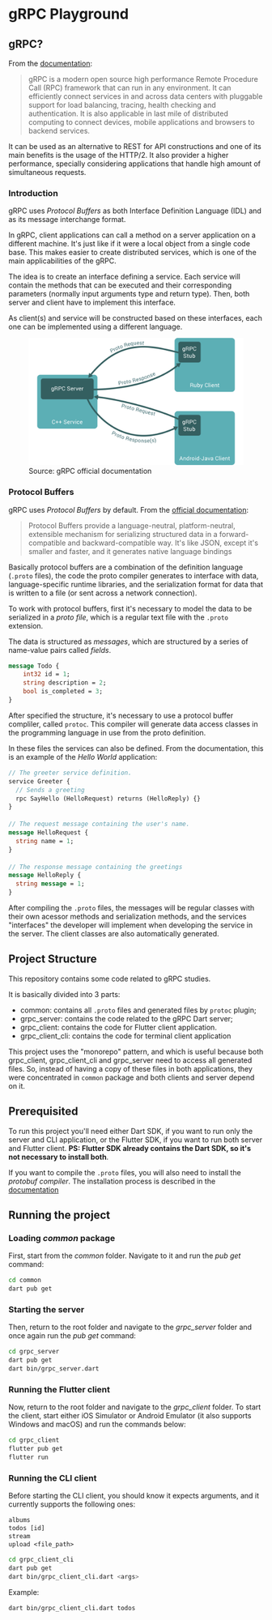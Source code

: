 # gRPC Playground

## gRPC?

From the [documentation](https://www.grpc.io):

> gRPC is a modern open source high performance Remote Procedure Call (RPC) framework that can run in any environment. It can efficiently connect services in and across data centers with pluggable support for load balancing, tracing, health checking and authentication. It is also applicable in last mile of distributed computing to connect devices, mobile applications and browsers to backend services.

It can be used as an alternative to REST for API constructions and one of its main benefits is the usage of the HTTP/2. It also provider a higher performance, specially considering applications that handle high amount of simultaneous requests.

### Introduction

gRPC uses _Protocol Buffers_ as both Interface Definition Language (IDL) and as its message interchange format.

In gRPC, client applications can call a method on a server application on a different machine. It's just like if it were a local object from a single code base. This makes easier to create distributed services, which is one of the main applicabilities of the gRPC.

The idea is to create an interface defining a service. Each service will contain the methods that can be executed and their corresponding parameters (normally input arguments type and return type). Then, both server and client have to implement this interface.

As client(s) and service will be constructed based on these interfaces, each one can be implemented using a different language.

<figure>
    <img src=".github/grpc_flow.svg" />
    <figcaption>Source: gRPC official documentation</figcaption>
</figure>

### Protocol Buffers

gRPC uses _Protocol Buffers_ by default. From the [official documentation](https://developers.google.com/protocol-buffers/docs/overview):

> Protocol Buffers provide a language-neutral, platform-neutral, extensible mechanism for serializing structured data in a forward-compatible and backward-compatible way. It's like JSON, except it's smaller and faster, and it generates native language bindings

Basically protocol buffers are a combination of the definition language (`.proto` files), the code the proto compiler generates to interface with data, language-specific runtime libraries, and the serialization format for data that is written to a file (or sent across a network connection).

To work with protocol buffers, first it's necessary to model the data to be serialized in a _proto file_, which is a regular text file with the `.proto` extension.

The data is structured as _messages_, which are structured by a series of name-value pairs called _fields_.

```protobuf
message Todo {
    int32 id = 1;
    string description = 2;
    bool is_completed = 3;
}
```

After specified the structure, it's necessary to use a protocol buffer compliler, called `protoc`. This compiler will generate data access classes in the programming language in use from the proto definition.

In these files the services can also be defined. From the documentation, this is an example of the _Hello World_ application:

```protobuf
// The greeter service definition.
service Greeter {
  // Sends a greeting
  rpc SayHello (HelloRequest) returns (HelloReply) {}
}

// The request message containing the user's name.
message HelloRequest {
  string name = 1;
}

// The response message containing the greetings
message HelloReply {
  string message = 1;
}
```

After compiling the `.proto` files, the messages will be regular classes with their own acessor methods and serialization methods, and the services "interfaces" the developer will implement when developing the service in the server. The client classes are also automatically generated.

## Project Structure

This repository contains some code related to gRPC studies.

It is basically divided into 3 parts:

- common: contains all `.proto` files and generated files by `protoc` plugin;
- grpc_server: contains the code related to the gRPC Dart server;
- grpc_client: contains the code for Flutter client application.
- grpc_client_cli: contains the code for terminal client application

This project uses the "monorepo" pattern, and which is useful because both grpc_client, grpc_client_cli and grpc_server need to access all generated files. So, instead of having a copy of these files in both applications, they were concentrated in `common` package and both clients and server depend on it.

## Prerequisited

To run this project you'll need either Dart SDK, if you want to run only the server and CLI application, or the Flutter SDK, if you want to run both server and Flutter client.
**PS: Flutter SDK already contains the Dart SDK, so it's not necessary to install both**.

If you want to compile the `.proto` files, you will also need to install the _protobuf compiler_. The installation process is described in the [documentation](https://www.grpc.io/docs/languages/dart/quickstart/)

## Running the project

### Loading _common_ package

First, start from the _common_ folder. Navigate to it and run the _pub get_ command:

```bash
cd common
dart pub get
```

### Starting the server

Then, return to the root folder and navigate to the _grpc_server_ folder and once again run the _pub get_ command:

```bash
cd grpc_server
dart pub get
dart bin/grpc_server.dart
```

### Running the Flutter client

Now, return to the root folder and navigate to the _grpc_client_ folder. To start the client, start either iOS Simulator or Android Emulator (it also supports Windows and macOS) and run the commands below:

```bash
cd grpc_client
flutter pub get
flutter run
```

### Running the CLI client

Before starting the CLI client, you should know it expects arguments, and it currently supports the following ones:

```
albums
todos [id]
stream
upload <file_path>
```

```bash
cd grpc_client_cli
dart pub get
dart bin/grpc_client_cli.dart <args>
```

Example:

```bash
dart bin/grpc_client_cli.dart todos
```

